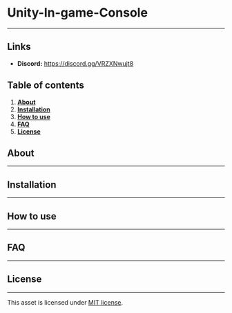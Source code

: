 # Unity-In-game-Console

---

## Links

- **Discord:** https://discord.gg/VRZXNwujt8

## Table of contents

1. **[About](#about)**
2. **[Installation](#installation)**
3. **[How to use](#how-to-use)**
4. **[FAQ](#faq)**
5. **[License](#license)**


## About

---

## Installation

---

## How to use

---

## FAQ

---

## License

---

This asset is licensed under [MIT license](https://github.com/barryyip0625/Unity-In-game-Console/blob/main/LICENSE.md).